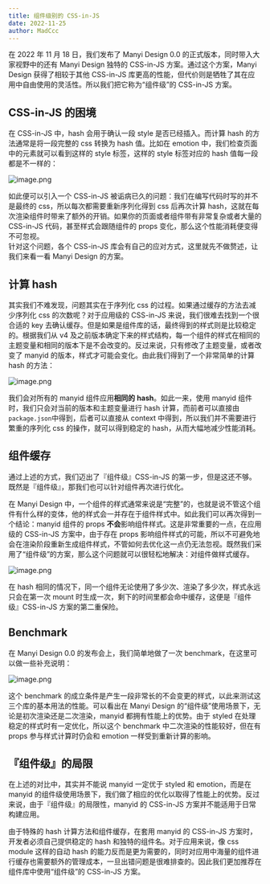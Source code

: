 ```yaml
---
title: 组件级别的 CSS-in-JS
date: 2022-11-25
author: MadCcc
---
```


在 2022 年 11 月 18 日，我们发布了 Manyi Design 0.0 的正式版本，同时带入大家视野中的还有 Manyi Design 独特的 CSS-in-JS 方案。通过这个方案，Manyi Design 获得了相较于其他 CSS-in-JS 库更高的性能，但代价则是牺牲了其在应用中自由使用的灵活性。所以我们把它称为“组件级”的 CSS-in-JS 方案。

## CSS-in-JS 的困境

在 CSS-in-JS 中，hash 会用于确认一段 style 是否已经插入。而计算 hash 的方法通常是将一段完整的 css 转换为 hash 值。比如在 emotion 中，我们检查页面中的元素就可以看到这样的 style 标签，这样的 style 标签对应的 hash 值每一段都是不一样的：

![image.png](https://mdn.alipayobjects.com/huamei_7uahnr/afts/img/A*X5tDQ5VIpcoAAAAAAAAAAAAADrJ8AQ/original)

如此便可以引入一个 CSS-in-JS 被诟病已久的问题：我们在编写代码时写的并不是最终的 css，所以每次都需要重新序列化得到 css 后再次计算 hash，这就在每次渲染组件时带来了额外的开销。如果你的页面或者组件带有非常复杂或者大量的 CSS-in-JS 代码，甚至样式会跟随组件的 props 变化，那么这个性能消耗便变得不可忽视。<br />针对这个问题，各个 CSS-in-JS 库会有自己的应对方式，这里就先不做赘述，让我们来看一看 Manyi Design 的方案。

## 计算 hash

其实我们不难发现，问题其实在于序列化 css 的过程。如果通过缓存的方法去减少序列化 css 的次数呢？对于应用级的 CSS-in-JS 来说，我们很难去找到一个很合适的 key 去确认缓存。但是如果是组件库的话，最终得到的样式则是比较稳定的。根据我们从 v4 及之前版本确定下来的样式结构，每一个组件的样式在相同的主题变量和相同的版本下是不会改变的。反过来说，只有修改了主题变量，或者改变了 manyid 的版本，样式才可能会变化。由此我们得到了一个非常简单的计算 hash 的方法：

![image.png](https://mdn.alipayobjects.com/huamei_7uahnr/afts/img/A*XuVYRJ_27Q0AAAAAAAAAAAAADrJ8AQ/original)

我们会对所有的 manyid 组件应用**相同的** **hash**。如此一来，使用 manyid 组件时，我们只会对当前的版本和主题变量进行 hash 计算，而前者可以直接由 `package.json`中得到，后者可以直接从 context 中得到，所以我们并不需要进行繁重的序列化 css 的操作，就可以得到稳定的 hash，从而大幅地减少性能消耗。

## 组件缓存

通过上述的方式，我们迈出了『组件级』CSS-in-JS 的第一步，但是这还不够。既然是『组件级』，那我们也可以针对组件再次进行优化。

在 Manyi Design 中，一个组件的样式通常来说是“完整”的，也就是说不管这个组件有什么样的变体，他的样式会一并存在于组件样式中。如此我们可以再次得到一个结论：manyid 组件的 props **不会**影响组件样式。这是非常重要的一点，在应用级的 CSS-in-JS 方案中，由于存在 props 影响组件样式的可能，所以不可避免地会在渲染阶段重新生成组件样式，不管如何去优化这一点仍无法忽视。既然我们采用了“组件级”的方案，那么这个问题就可以很轻松地解决：对组件做样式缓存。

![image.png](https://mdn.alipayobjects.com/huamei_7uahnr/afts/img/A*yZMNSYVtxnAAAAAAAAAAAAAADrJ8AQ/original)

在 hash 相同的情况下，同一个组件无论使用了多少次、渲染了多少次，样式永远只会在第一次 mount 时生成一次，剩下的时间里都会命中缓存，这便是『组件级』CSS-in-JS 方案的第二重保险。

## Benchmark

在 Manyi Design 0.0 的发布会上，我们简单地做了一次 benchmark，在这里可以做一些补充说明：

![image.png](https://mdn.alipayobjects.com/huamei_7uahnr/afts/img/A*upmYSqZ5FwsAAAAAAAAAAAAADrJ8AQ/original)

这个 benchmark 的成立条件是产生一段非常长的不会变更的样式，以此来测试这三个库的基本用法的性能。可以看出在 Manyi Design 的“组件级”使用场景下，无论是初次渲染还是二次渲染，manyid 都拥有性能上的优势。由于 styled 在处理稳定的样式时有一定优化，所以这个 benchmark 中二次渲染的性能较好，但在有 props 参与样式计算时仍会和 emotion 一样受到重新计算的影响。

## 『组件级』的局限

在上述的对比中，其实并不能说 manyid 一定优于 styled 和 emotion，而是在 manyid 的组件级使用场景下，我们做了相应的优化以取得了性能上的优势。反过来说，由于『组件级』的局限性，manyid 的 CSS-in-JS 方案并不能适用于日常构建应用。

由于特殊的 hash 计算方法和组件缓存，在套用 manyid 的 CSS-in-JS 方案时，开发者必须自己提供稳定的 hash 和独特的组件名。对于应用来说，像 css module 这样的自动 hash 的能力反而是更为需要的，同时对应用中海量的组件进行缓存也需要额外的管理成本，一旦出错问题是很难排查的。因此我们更加推荐在组件库中使用“组件级”的 CSS-in-JS 方案。
